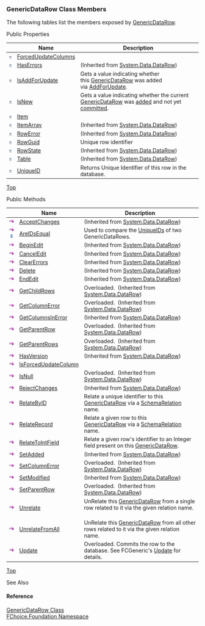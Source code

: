 ﻿### GenericDataRow Class Members

The following tables list the members exposed by [GenericDataRow](fcSDK~FChoice.Foundation.GenericDataRow.md).

Public Properties

|   | Name | Description |
| --- | --- | --- |
| ![Public Property](dotnetimages/publicProperty.png) | [ForcedUpdateColumns](fcSDK~FChoice.Foundation.GenericDataRow~ForcedUpdateColumns.md) |   |
| ![Public Property](dotnetimages/publicProperty.png) | [HasErrors](#) | (Inherited from [System.Data.DataRow](#)) |
| ![Public Property](dotnetimages/publicProperty.png) | [IsAddForUpdate](fcSDK~FChoice.Foundation.GenericDataRow~IsAddForUpdate.md) | Gets a value indicating whether this [GenericDataRow](fcSDK~FChoice.Foundation.GenericDataRow.md) was added via [AddForUpdate](fcSDK~FChoice.Foundation.Clarify.ClarifyGeneric~AddForUpdate.md).   |
| ![Public Property](dotnetimages/publicProperty.png) | [IsNew](fcSDK~FChoice.Foundation.GenericDataRow~IsNew.md) | Gets a value indicating whether the current [GenericDataRow](fcSDK~FChoice.Foundation.GenericDataRow.md) was [added](/sdk/fcSDK~FChoice.Foundation.FCGeneric~AddNew.md) and not yet [committed](fcSDK~FChoice.Foundation.FCGeneric~Update.md).   |
| ![Public Property](dotnetimages/publicProperty.png) | [Item](fcSDK~FChoice.Foundation.GenericDataRow~Item.md) |   |
| ![Public Property](dotnetimages/publicProperty.png) | [ItemArray](#) | (Inherited from [System.Data.DataRow](#)) |
| ![Public Property](dotnetimages/publicProperty.png) | [RowError](#) | (Inherited from [System.Data.DataRow](#)) |
| ![Public Property](dotnetimages/publicProperty.png) | [RowGuid](fcSDK~FChoice.Foundation.GenericDataRow~RowGuid.md) | Unique row identifier   |
| ![Public Property](dotnetimages/publicProperty.png) | [RowState](#) | (Inherited from [System.Data.DataRow](#)) |
| ![Public Property](dotnetimages/publicProperty.png) | [Table](#) | (Inherited from [System.Data.DataRow](#)) |
| ![Public Property](dotnetimages/publicProperty.png) | [UniqueID](fcSDK~FChoice.Foundation.GenericDataRow~UniqueID.md) | Returns Unique Identifier of this row in the database.   |

[Top](#top)

Public Methods

|   | Name | Description |
| --- | --- | --- |
| ![Public Method](dotnetimages/publicMethod.png) | [AcceptChanges](#) | (Inherited from [System.Data.DataRow](#)) |
| ![Public Method](dotnetimages/publicMethod.png)![static (Shared in Visual Basic)](dotnetimages/static.png) | [AreIDsEqual](fcSDK~FChoice.Foundation.GenericDataRow~AreIDsEqual.md) | Used to compare the [UniqueIDs](fcSDK~FChoice.Foundation.GenericDataRow~UniqueId.md) of two GenericDataRows.   |
| ![Public Method](dotnetimages/publicMethod.png) | [BeginEdit](#) | (Inherited from [System.Data.DataRow](#)) |
| ![Public Method](dotnetimages/publicMethod.png) | [CancelEdit](#) | (Inherited from [System.Data.DataRow](#)) |
| ![Public Method](dotnetimages/publicMethod.png) | [ClearErrors](#) | (Inherited from [System.Data.DataRow](#)) |
| ![Public Method](dotnetimages/publicMethod.png) | [Delete](#) | (Inherited from [System.Data.DataRow](#)) |
| ![Public Method](dotnetimages/publicMethod.png) | [EndEdit](#) | (Inherited from [System.Data.DataRow](#)) |
| ![Public Method](dotnetimages/publicMethod.png) | [GetChildRows](#) | Overloaded.  (Inherited from [System.Data.DataRow](#)) |
| ![Public Method](dotnetimages/publicMethod.png) | [GetColumnError](#) | Overloaded.  (Inherited from [System.Data.DataRow](#)) |
| ![Public Method](dotnetimages/publicMethod.png) | [GetColumnsInError](#) | (Inherited from [System.Data.DataRow](#)) |
| ![Public Method](dotnetimages/publicMethod.png) | [GetParentRow](#) | Overloaded.  (Inherited from [System.Data.DataRow](#)) |
| ![Public Method](dotnetimages/publicMethod.png) | [GetParentRows](#) | Overloaded.  (Inherited from [System.Data.DataRow](#)) |
| ![Public Method](dotnetimages/publicMethod.png) | [HasVersion](#) | (Inherited from [System.Data.DataRow](#)) |
| ![Public Method](dotnetimages/publicMethod.png) | [IsForcedUpdateColumn](fcSDK~FChoice.Foundation.GenericDataRow~IsForcedUpdateColumn.md) |   |
| ![Public Method](dotnetimages/publicMethod.png) | [IsNull](#) | Overloaded.  (Inherited from [System.Data.DataRow](#)) |
| ![Public Method](dotnetimages/publicMethod.png) | [RejectChanges](#) | (Inherited from [System.Data.DataRow](#)) |
| ![Public Method](dotnetimages/publicMethod.png) | [RelateByID](fcSDK~FChoice.Foundation.GenericDataRow~RelateByID.md) | Relate a unique identifier to this [GenericDataRow](fcSDK~FChoice.Foundation.GenericDataRow.md) via a [SchemaRelation](fcSDK~FChoice.Foundation.Schema.ISchemaRelation.md) name.   |
| ![Public Method](dotnetimages/publicMethod.png) | [RelateRecord](fcSDK~FChoice.Foundation.GenericDataRow~RelateRecord.md) | Relate a given row to this [GenericDataRow](fcSDK~FChoice.Foundation.GenericDataRow.md) via a [SchemaRelation](fcSDK~FChoice.Foundation.Schema.ISchemaRelation.md) name.   |
| ![Public Method](dotnetimages/publicMethod.png) | [RelateToIntField](fcSDK~FChoice.Foundation.GenericDataRow~RelateToIntField.md) | Relate a given row's identifier to an Integer field present on this [GenericDataRow](fcSDK~FChoice.Foundation.GenericDataRow.md).   |
| ![Public Method](dotnetimages/publicMethod.png) | [SetAdded](#) | (Inherited from [System.Data.DataRow](#)) |
| ![Public Method](dotnetimages/publicMethod.png) | [SetColumnError](#) | Overloaded.  (Inherited from [System.Data.DataRow](#)) |
| ![Public Method](dotnetimages/publicMethod.png) | [SetModified](#) | (Inherited from [System.Data.DataRow](#)) |
| ![Public Method](dotnetimages/publicMethod.png) | [SetParentRow](#) | Overloaded.  (Inherited from [System.Data.DataRow](#)) |
| ![Public Method](dotnetimages/publicMethod.png) | [Unrelate](fcSDK~FChoice.Foundation.GenericDataRow~Unrelate.md) | UnRelate this [GenericDataRow](fcSDK~FChoice.Foundation.GenericDataRow.md) from a single row related to it via the given relation name.   |
| ![Public Method](dotnetimages/publicMethod.png) | [UnrelateFromAll](fcSDK~FChoice.Foundation.GenericDataRow~UnrelateFromAll.md) | UnRelate this [GenericDataRow](fcSDK~FChoice.Foundation.GenericDataRow.md) from all other rows related to it via the given relation name.   |
| ![Public Method](dotnetimages/publicMethod.png) | [Update](fcSDK~FChoice.Foundation.GenericDataRow~Update.md) | Overloaded. Commits the row to the database. See FCGeneric's [Update](fcSDK~FChoice.Foundation.FCGeneric~Update(GenericDataRow).md) for details.   |

[Top](#top)

See Also

#### Reference

[GenericDataRow Class](fcSDK~FChoice.Foundation.GenericDataRow.md)  
[FChoice.Foundation Namespace](fcSDK~FChoice.Foundation_namespace.md)